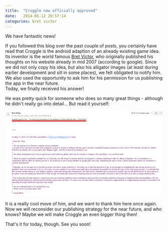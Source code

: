 ```yaml
---
title:  "Croggle now officially approved"
date:   2014-05-12 20:57:14
categories: bret victor
---
```


We have fantastic news!

If you followed this blog over the past couple of posts, you certainly have read that Croggle is the android adaption of an already existing game idea.
Its inventor is the world famous [Bret Victor][bret], who originally published his thoughts on his website already in mid 2007 (according to google).
Since we did not only copy his idea, but also his alligator images (at least during earlier development and sill in some places), we felt obligated to notify him.
We also used the opportunity to ask him for his permission for us publishing the app in the near future.  
Today, we finally received his answer!

He was pretty quick for someone who does so many great things - although he didn't really go into detail...
But read it yourself:

![Screenshot of Bret's answer in my GMail inbox][screenshot]

It is a really cool move of him, and we want to thank him here once again.
Now we will reconsider our publishing strategy for the near future, and who knows?
Maybe we will make Croggle an even bigger thing then!

That's it for today, though.
See you soon!

[bret]: http://worrydream.com/
[screenshot]: /images/permission-bret.png
